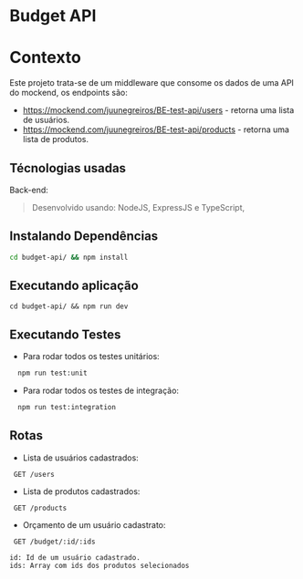 # Budget API
  
# Contexto
Este projeto trata-se de um middleware que consome os dados de uma API do mockend, os endpoints são: 
  - https://mockend.com/juunegreiros/BE-test-api/users - retorna uma lista de usuários. 
  - https://mockend.com/juunegreiros/BE-test-api/products - retorna uma lista de produtos.
  
## Técnologias usadas

Back-end:
> Desenvolvido usando: NodeJS, ExpressJS e TypeScript, 


## Instalando Dependências
```bash
cd budget-api/ && npm install
``` 
## Executando aplicação

  ```
  cd budget-api/ && npm run dev
  ```
## Executando Testes

* Para rodar todos os testes unitários:

```bash
  npm run test:unit
``` 

* Para rodar todos os testes de integração:

```bash
  npm run test:integration
``` 

## Rotas
* Lista de usuários cadastrados:

```
 GET /users
``` 
* Lista de produtos cadastrados:

```
 GET /products
``` 
* Orçamento de um usuário cadastrato:

```
 GET /budget/:id/:ids
``` 
    id: Id de um usuário cadastrado.
    ids: Array com ids dos produtos selecionados
